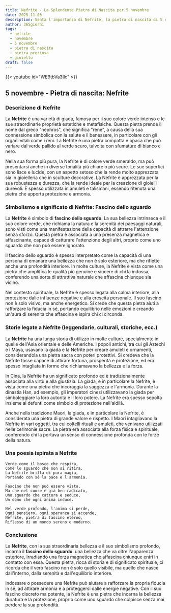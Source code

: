 ```yaml
---
title: Nefrite - La Splendente Pietra di Nascita per 5 novembre
date: 2025-11-05
description: Senta l'importanza di Nefrite, la pietra di nascita di 5 novembre che simboleggia Fascino dello sguardo. Lasci che la sua bellezza e il suo significato illuminino la sua giornata.
author: 365giorni
tags:
  - nefrite
  - novembre
  - 5 novembre
  - pietra di nascita
  - pietra preziosa
  - gioiello
draft: false
---
```


{{< youtube id="WE9tbVa3Ilc" >}}

## 5 novembre - Pietra di nascita: Nefrite

### Descrizione di Nefrite

La **Nefrite** è una varietà di giada, famosa per il suo colore verde intenso e le sue straordinarie proprietà estetiche e metafisiche. Questa pietra prende il nome dal greco "nephros", che significa "rene", a causa della sua connessione simbolica con la salute e il benessere, in particolare con gli organi vitali come i reni. La Nefrite è una pietra compatta e opaca che può variare dal verde pallido al verde scuro, talvolta con sfumature di bianco e nero.

Nella sua forma più pura, la Nefrite è di colore verde smeraldo, ma può presentarsi anche in diverse tonalità più chiare o più scure. Le sue superfici sono lisce e lucide, con un aspetto setoso che la rende molto apprezzata sia in gioielleria che in sculture decorative. La Nefrite è apprezzata per la sua robustezza e durezza, che la rende ideale per la creazione di gioielli durevoli. È spesso utilizzata in amuleti e talismani, essendo ritenuta una pietra che apporta protezione e armonia.

### Simbolismo e significato di Nefrite: Fascino dello sguardo

La **Nefrite** è simbolo di **fascino dello sguardo**. La sua bellezza intrinseca e il suo colore verde, che richiama la natura e la serenità dei paesaggi naturali, sono visti come una manifestazione della capacità di attrarre l'attenzione senza sforzo. Questa pietra è associata a una presenza magnetica e affascinante, capace di catturare l'attenzione degli altri, proprio come uno sguardo che non può essere ignorato.

Il fascino dello sguardo è spesso interpretato come la capacità di una persona di emanare una bellezza che non è solo esteriore, ma che riflette anche una profondità interiore. In molte culture, la Nefrite è vista come una pietra che amplifica le qualità più genuine e sincere di chi la indossa, conferendo una sorta di attrattiva naturale che affascina chiunque sia vicino.

Nel contesto spirituale, la Nefrite è spesso legata alla calma interiore, alla protezione dalle influenze negative e alla crescita personale. Il suo fascino non è solo visivo, ma anche energetico. Si crede che questa pietra aiuti a rafforzare la fiducia in sé, portando equilibrio nelle emozioni e creando un'aura di serenità che affascina e ispira chi ci circonda.

### Storie legate a Nefrite (leggendarie, culturali, storiche, ecc.)

La **Nefrite** ha una lunga storia di utilizzo in molte culture, specialmente in quelle dell'Asia orientale e delle Americhe. I popoli antichi, tra cui gli Aztechi e i Maya, usavano la giada e la Nefrite per creare amuleti e ornamenti, considerandola una pietra sacra con poteri protettivi. Si credeva che la Nefrite fosse capace di attirare fortuna, prosperità e protezione, ed era spesso intagliata in forme che richiamavano la bellezza e la forza.

In Cina, la Nefrite ha un significato profondo ed è tradizionalmente associata alla virtù e alla giustizia. La giada, e in particolare la Nefrite, è vista come una pietra che incoraggia la saggezza e l'armonia. Durante la dinastia Han, ad esempio, gli imperatori cinesi utilizzavano la giada per simboleggiare la loro autorità e il loro potere. La Nefrite era spesso sepolta insieme ai defunti come simbolo di protezione nell'aldilà.

Anche nella tradizione Maori, la giada, e in particolare la Nefrite, è considerata una pietra di grande valore e rispetto. I Maori intagliavano la Nefrite in vari oggetti, tra cui coltelli rituali e amuleti, che venivano utilizzati nelle cerimonie sacre. La pietra era associata alla forza fisica e spirituale, conferendo chi la portava un senso di connessione profonda con le forze della natura.

### Una poesia ispirata a Nefrite

```
Verde come il bosco che respira,
Come lo sguardo che non si ritira,
La Nefrite brilla di pura magia,
Portando con sé la pace e l'armonia.

Fascino che non può essere visto,
Ma che nel cuore è già ben radicato,
Uno sguardo che cattura e seduce,
Un dono che ogni anima induce.

Nel verde profondo, l'anima si perde,
Ogni pensiero, ogni speranza si accende,
Nefrite, pietra di fascino eterno,
Riflesso di un mondo sereno e moderno.
```

### Conclusione

La **Nefrite**, con la sua straordinaria bellezza e il suo simbolismo profondo, incarna il **fascino dello sguardo**: una bellezza che va oltre l'apparenza esteriore, irradiando una forza magnetica che affascina chiunque entri in contatto con essa. Questa pietra, ricca di storia e di significato spirituale, ci ricorda che il vero fascino non è solo quello visibile, ma quello che nasce dall'interno, dalla serenità e dall'equilibrio interiore.

Indossare o possedere una Nefrite può aiutare a rafforzare la propria fiducia in sé, ad attirare armonia e a proteggersi dalle energie negative. Con il suo fascino discreto ma potente, la Nefrite è una pietra che incarna la bellezza duratura e la protezione, proprio come uno sguardo che colpisce senza mai perdere la sua profondità.